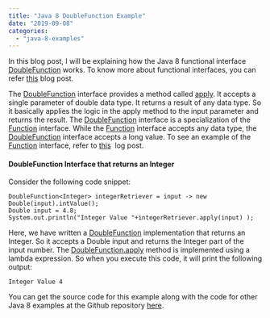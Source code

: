 ```yaml
---
title: "Java 8 DoubleFunction Example"
date: "2019-09-08"
categories: 
  - "java-8-examples"
---
```


In this blog post, I will be explaining how the Java 8 functional interface [DoubleFunction](https://docs.oracle.com/javase/8/docs/api/java/util/function/DoubleFunction.html) works. To know more about functional interfaces, you can refer [this](https://learnjava.co.in/what-is-a-functional-interface/) blog post.

The [DoubleFunction](https://docs.oracle.com/javase/8/docs/api/java/util/function/DoubleFunction.html) interface provides a method called [apply](https://docs.oracle.com/javase/8/docs/api/java/util/function/DoubleFunction.html#apply-double-). It accepts a single parameter of double data type. It returns a result of any data type. So it basically applies the logic in the apply method to the input parameter and returns the result. The [DoubleFunction](https://docs.oracle.com/javase/8/docs/api/java/util/function/DoubleFunction.html) interface is a specialization of the [Function](https://learnjava.co.in/java-8-function-interface-example/) interface. While the [Function](https://learnjava.co.in/java-8-function-interface-example/) interface accepts any data type, the [DoubleFunction](https://docs.oracle.com/javase/8/docs/api/java/util/function/DoubleFunction.html) interface accepts a long value. To see an example of the [Function](https://learnjava.co.in/java-8-function-interface-example/) interface, refer to [this](https://learnjava.co.in/java-8-function-interface-example/)  log post.

#### DoubleFunction Interface that returns an Integer

Consider the following code snippet:

```
DoubleFunction<Integer> integerRetriever = input -> new Double(input).intValue();
Double input = 4.8;
System.out.println("Integer Value "+integerRetriever.apply(input) );
```

Here, we have written a [DoubleFunction](https://docs.oracle.com/javase/8/docs/api/java/util/function/DoubleFunction.html) implementation that returns an Integer. So it accepts a Double input and returns the Integer part of the input number. The [DoubleFunction.apply](https://docs.oracle.com/javase/8/docs/api/java/util/function/DoubleFunction.html#apply-double-) method is implemented using a lambda expression. So when you execute this code, it will print the following output:

```
Integer Value 4
```

You can get the source code for this example along with the code for other Java 8 examples at the Github repository [here](https://github.com/learnjavawithreshma/Java8Demo).
